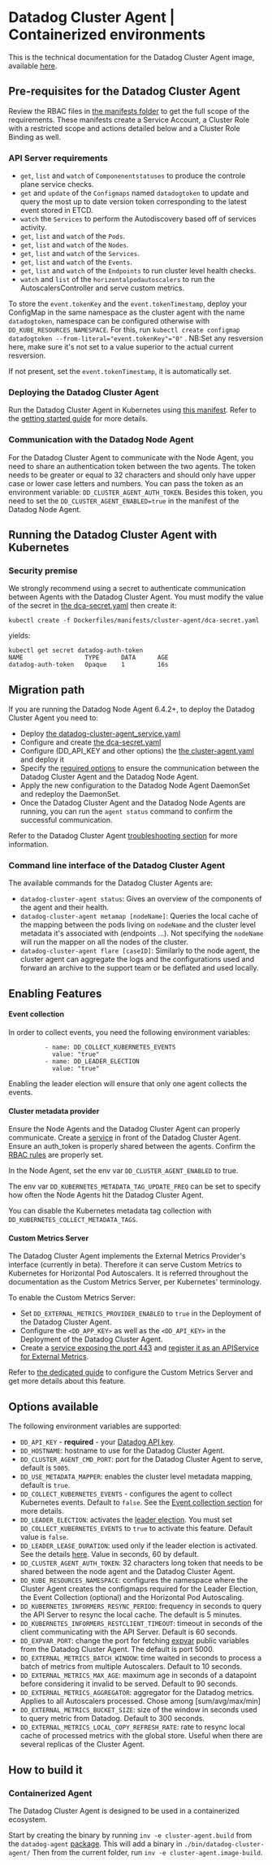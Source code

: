 # Datadog Cluster Agent | Containerized environments

This is the technical documentation for the Datadog Cluster Agent image, available [here](https://hub.docker.com/r/datadog/cluster-agent/).

## Pre-requisites for the Datadog Cluster Agent

Review the RBAC files in [the manifests folder](../manifests/rbac) to get the full scope of the requirements.
These manifests create a Service Account, a Cluster Role with a restricted scope and actions detailed below and a Cluster Role Binding as well.

### API Server requirements

- `get`, `list` and `watch` of `Componenentstatuses` to produce the controle plane service checks.
- `get` and `update` of the `Configmaps` named `datadogtoken` to update and query the most up to date version token corresponding to the latest event stored in ETCD.
- `watch` the `Services` to perform the Autodiscovery based off of services activity.
- `get`, `list` and `watch` of the `Pods`.
- `get`, `list` and `watch`  of the `Nodes`.
- `get`, `list` and `watch`  of the `Services`.
- `get`, `list` and `watch`  of the `Events`.
- `get`, `list` and `watch`  of the `Endpoints` to run cluster level health checks.
- `watch` and `list` of the `horizontalpodautoscalers` to run the AutoscalersController and serve custom metrics.   

To store the `event.tokenKey` and the `event.tokenTimestamp`, deploy your ConfigMap in the same namespace as the cluster agent with the name `datadogtoken`, namespace can be configured otherwise with `DD_KUBE_RESOURCES_NAMESPACE`.
For this, run `kubectl create configmap datadogtoken --from-literal="event.tokenKey"="0"` .
NB:Set any resversion here, make sure it's not set to a value superior to the actual current resversion.

If not present, set the `event.tokenTimestamp`, it is automatically set.

### Deploying the Datadog Cluster Agent

Run the Datadog Cluster Agent in Kubernetes using [this manifest](../manifests/cluster-agent/cluster-agent.yaml).
Refer to the [getting started guide](../../docs/cluster-agent/GETTING_STARTED.md) for more details.


### Communication with the Datadog Node Agent
<a name="communication-with-the-datadog-node-agent"></a>
For the Datadog Cluster Agent to communicate with the Node Agent, you need to share an authentication token between the two agents.
The token needs to be greater or equal to 32 characters and should only have upper case or lower case letters and numbers.
You can pass the token as an environment variable: `DD_CLUSTER_AGENT_AUTH_TOKEN`.
Besides this token, you need to set the `DD_CLUSTER_AGENT_ENABLED=true` in the manifest of the Datadog Node Agent.

## Running the Datadog Cluster Agent with Kubernetes

### Security premise
<a name="security-premise"></a>

We strongly recommend using a secret to authenticate communication between Agents with the Datadog Cluster Agent.
You must modify the value of the secret in [the dca-secret.yaml](../../Dockerfiles/manifests/cluster-agent/dca-secret.yaml) then create it:

`kubectl create -f Dockerfiles/manifests/cluster-agent/dca-secret.yaml`

yields:

```
kubectl get secret datadog-auth-token
NAME                 TYPE      DATA      AGE
datadog-auth-token   Opaque    1         16s

```

## Migration path

If you are running the Datadog Node Agent 6.4.2+, to deploy the Datadog Cluster Agent you need to:
- Deploy [the datadog-cluster-agent_service.yaml](../../Dockerfiles/manifests/cluster-agent/datadog-cluster-agent_service.yaml)
- Configure and create [the dca-secret.yaml](../../Dockerfiles/manifests/cluster-agent/dca-secret.yaml)
- Configure (DD_API_KEY and other options) the [the cluster-agent.yaml](../../Dockerfiles/manifests/cluster-agent/cluster-agent.yaml) and deploy it
- Specify the [required options](#communication-with-the-datadog-node-agent) to ensure the communication between the Datadog Cluster Agent and the Datadog Node Agent.
- Apply the new configuration to the Datadog Node Agent DaemonSet and redeploy the DaemonSet.
- Once the Datadog Cluster Agent and the Datadog Node Agents are running, you can run the `agent status` command to confirm the successful communication.

Refer to the Datadog Cluster Agent [troubleshooting section](../../docs/cluster-agent/GETTING_STARTED.md#troubleshooting) for more information.

### Command line interface of the Datadog Cluster Agent

The available commands for the Datadog Cluster Agents are:
- `datadog-cluster-agent status`: Gives an overview of the components of the agent and their health.
- `datadog-cluster-agent metamap [nodeName]`: Queries the local cache of the mapping between the pods living on `nodeName`
    and the cluster level metadata it's associated with (endpoints ...).
    Not specifying the `nodeName` will run the mapper on all the nodes of the cluster.
- `datadog-cluster-agent flare [caseID]`: Similarly to the node agent, the cluster agent can aggregate the logs and the configurations used
    and forward an archive to the support team or be deflated and used locally.

## Enabling Features

#### Event collection

In order to collect events, you need the following environment variables:
```
          - name: DD_COLLECT_KUBERNETES_EVENTS
            value: "true"
          - name: DD_LEADER_ELECTION
            value: "true"
```
Enabling the leader election will ensure that only one agent collects the events.

#### Cluster metadata provider

Ensure the Node Agents and the Datadog Cluster Agent can properly communicate.
Create a [service](../../Dockerfiles/manifests/cluster-agent/datadog-cluster-agent_service.yaml) in front of the Datadog Cluster Agent.
Ensure an auth_token is properly shared between the agents.
Confirm the [RBAC rules](../../Dockerfiles/manifests/cluster-agent/rbac) are properly set.

In the Node Agent, set the env var `DD_CLUSTER_AGENT_ENABLED` to true.

The env var `DD_KUBERNETES_METADATA_TAG_UPDATE_FREQ` can be set to specify how often the Node Agents hit the Datadog Cluster Agent.

You can disable the Kubernetes metadata tag collection with `DD_KUBERNETES_COLLECT_METADATA_TAGS`.

#### Custom Metrics Server

The Datadog Cluster Agent implements the External Metrics Provider's interface (currently in beta).
Therefore it can serve Custom Metrics to Kubernetes for Horizontal Pod Autoscalers.
It is referred throughout the documentation as the Custom Metrics Server, per Kubernetes' terminology.

To enable the Custom Metrics Server:
- Set `DD_EXTERNAL_METRICS_PROVIDER_ENABLED` to `true` in the Deployment of the Datadog Cluster Agent.
- Configure the `<DD_APP_KEY>` as well as the `<DD_API_KEY>` in the Deployment of the Datadog Cluster Agent.
- Create a [service exposing the port 443](../../Dockerfiles/manifests/cluster-agent/hpa-example/cluster-agent-hpa-svc.yaml) and [register it as an APIService for External Metrics](../../Dockerfiles/manifests/cluster-agent/hpa-example/rbac-hpa.yaml).

Refer to [the dedicated guide](/docs/cluster-agent/CUSTOM_METRICS_SERVER.md) to configure the Custom Metrics Server and get more details about this feature.


## Options available

The following environment variables are supported:

- `DD_API_KEY` - **required** - your [Datadog API key](https://app.datadoghq.com/account/settings#api).
- `DD_HOSTNAME`: hostname to use for the Datadog Cluster Agent.
- `DD_CLUSTER_AGENT_CMD_PORT`: port for the Datadog Cluster Agent to serve, default is `5005`.
- `DD_USE_METADATA_MAPPER`: enables the cluster level metadata mapping, default is `true`.
- `DD_COLLECT_KUBERNETES_EVENTS` - configures the agent to collect Kubernetes events. Default to `false`. See the [Event collection section](#event-collection) for more details.
- `DD_LEADER_ELECTION`: activates the [leader election](../../Dockerfiles/agent#leader-election). You must set `DD_COLLECT_KUBERNETES_EVENTS` to `true` to activate this feature. Default value is `false`.
- `DD_LEADER_LEASE_DURATION`: used only if the leader election is activated. See the details [here](#leader-election-lease). Value in seconds, 60 by default.
- `DD_CLUSTER_AGENT_AUTH_TOKEN`: 32 characters long token that needs to be shared between the node agent and the Datadog Cluster Agent.
- `DD_KUBE_RESOURCES_NAMESPACE`: configures the namespace where the Cluster Agent creates the configmaps required for the Leader Election, the Event Collection (optional) and the Horizontal Pod Autoscaling.
- `DD_KUBERNETES_INFORMERS_RESYNC_PERIOD`: frequency in seconds to query the API Server to resync the local cache. The default is 5 minutes.
- `DD_KUBERNETES_INFORMERS_RESTCLIENT_TIMEOUT`: timeout in seconds of the client communicating with the API Server. Default is 60 seconds.
- `DD_EXPVAR_PORT`: change the port for fetching [expvar](https://golang.org/pkg/expvar/) public variables from the Datadog Cluster Agent. The default is port 5000.
- `DD_EXTERNAL_METRICS_BATCH_WINDOW`: time waited in seconds to process a batch of metrics from multiple Autoscalers. Default to 10 seconds. 
- `DD_EXTERNAL_METRICS_MAX_AGE`: maximum age in seconds of a datapoint before considering it invalid to be served. Default to 90 seconds.  
- `DD_EXTERNAL_METRICS_AGGREGATOR`: aggregator for the Datadog metrics. Applies to all Autoscalers processed. Chose among [sum/avg/max/min]
- `DD_EXTERNAL_METRICS_BUCKET_SIZE`: size of the window in seconds used to query metric from Datadog. Default to 300 seconds.
- `DD_EXTERNAL_METRICS_LOCAL_COPY_REFRESH_RATE`: rate to resync local cache of processed metrics with the global store. Useful when there are several replicas of the Cluster Agent. 

## How to build it

### Containerized Agent

The Datadog Cluster Agent is designed to be used in a containerized ecosystem.

Start by creating the binary by running `inv -e cluster-agent.build` from the `datadog-agent` [package](../../../datadog-agent). This will add a binary in `./bin/datadog-cluster-agent/`
Then from the current folder, run `inv -e cluster-agent.image-build`.
